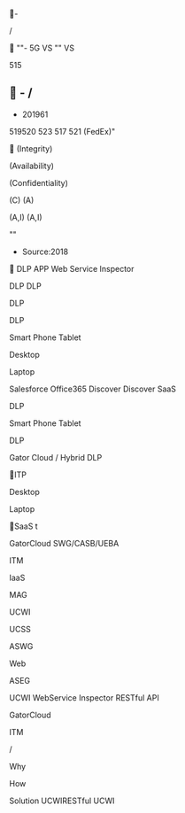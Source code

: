 -

 / 

   

   

 ""- 5G VS ""   VS 

515   

 - /
 - 
 - 201961
 

519520 523 517 521 (FedEx)"


(Integrity)

(Availability)

(Confidentiality)

  (C)  (A)

 (A,I)  (A,I)

 ""  

* Source:2018


DLP
 APP
Web Service Inspector

DLP DLP 


DLP

DLP



  

Smart Phone Tablet

Desktop

Laptop

Salesforce Office365 Discover Discover
SaaS

DLP



Smart Phone Tablet


DLP

Gator Cloud / Hybrid DLP



 

  


ITP

Desktop

Laptop

SaaS
t

GatorCloud  SWG/CASB/UEBA

ITM 





IaaS

MAG 

UCWI 

UCSS

ASWG

 Web

ASEG 





UCWI WebService Inspector 
RESTful API

GatorCloud


ITM 

/

     

Why
  
How
  
Solution
UCWIRESTful UCWI  


